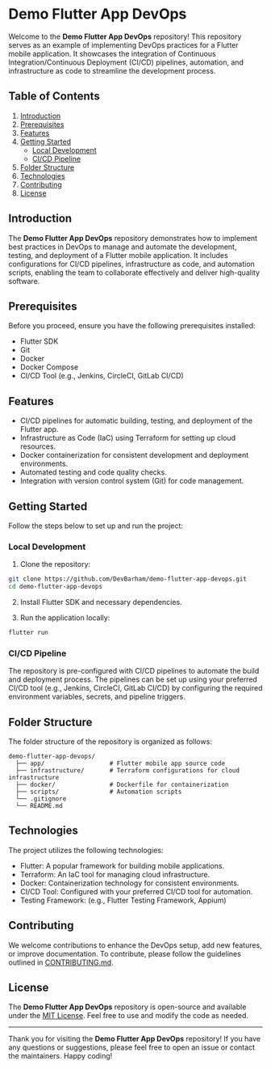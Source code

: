 # Demo Flutter App DevOps

Welcome to the **Demo Flutter App DevOps** repository! This repository serves as an example of implementing DevOps practices for a Flutter mobile application. It showcases the integration of Continuous Integration/Continuous Deployment (CI/CD) pipelines, automation, and infrastructure as code to streamline the development process.

## Table of Contents

1. [Introduction](#introduction)
2. [Prerequisites](#prerequisites)
3. [Features](#features)
4. [Getting Started](#getting-started)
    - [Local Development](#local-development)
    - [CI/CD Pipeline](#cicd-pipeline)
5. [Folder Structure](#folder-structure)
6. [Technologies](#technologies)
7. [Contributing](#contributing)
8. [License](#license)

## Introduction

The **Demo Flutter App DevOps** repository demonstrates how to implement best practices in DevOps to manage and automate the development, testing, and deployment of a Flutter mobile application. It includes configurations for CI/CD pipelines, infrastructure as code, and automation scripts, enabling the team to collaborate effectively and deliver high-quality software.

## Prerequisites

Before you proceed, ensure you have the following prerequisites installed:

- Flutter SDK
- Git
- Docker
- Docker Compose
- CI/CD Tool (e.g., Jenkins, CircleCI, GitLab CI/CD)

## Features

- CI/CD pipelines for automatic building, testing, and deployment of the Flutter app.
- Infrastructure as Code (IaC) using Terraform for setting up cloud resources.
- Docker containerization for consistent development and deployment environments.
- Automated testing and code quality checks.
- Integration with version control system (Git) for code management.

## Getting Started

Follow the steps below to set up and run the project:

### Local Development

1. Clone the repository:

```bash
git clone https://github.com/DevBarham/demo-flutter-app-devops.git
cd demo-flutter-app-devops
```

2. Install Flutter SDK and necessary dependencies.

3. Run the application locally:

```bash
flutter run
```

### CI/CD Pipeline

The repository is pre-configured with CI/CD pipelines to automate the build and deployment process. The pipelines can be set up using your preferred CI/CD tool (e.g., Jenkins, CircleCI, GitLab CI/CD) by configuring the required environment variables, secrets, and pipeline triggers.

## Folder Structure

The folder structure of the repository is organized as follows:

```
demo-flutter-app-devops/
  ├── app/                  # Flutter mobile app source code
  ├── infrastructure/       # Terraform configurations for cloud infrastructure
  ├── docker/               # Dockerfile for containerization
  ├── scripts/              # Automation scripts
  └── .gitignore
  └── README.md
```

## Technologies

The project utilizes the following technologies:

- Flutter: A popular framework for building mobile applications.
- Terraform: An IaC tool for managing cloud infrastructure.
- Docker: Containerization technology for consistent environments.
- CI/CD Tool: Configured with your preferred CI/CD tool for automation.
- Testing Framework: (e.g., Flutter Testing Framework, Appium)

## Contributing

We welcome contributions to enhance the DevOps setup, add new features, or improve documentation. To contribute, please follow the guidelines outlined in [CONTRIBUTING.md](CONTRIBUTING.md).

## License

The **Demo Flutter App DevOps** repository is open-source and available under the [MIT License](LICENSE). Feel free to use and modify the code as needed.

---

Thank you for visiting the **Demo Flutter App DevOps** repository! If you have any questions or suggestions, please feel free to open an issue or contact the maintainers. Happy coding!
